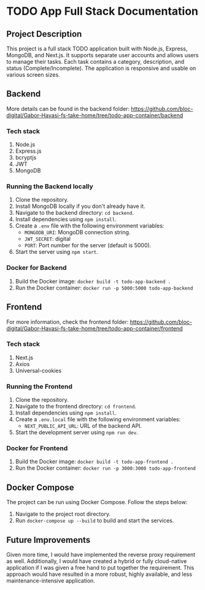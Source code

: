 # TODO App Full Stack Documentation

## Project Description
This project is a full stack TODO application built with Node.js, Express, MongoDB, and Next.js. It supports separate user accounts and allows users to manage their tasks. Each task contains a category, description, and status (Complete/Incomplete). The application is responsive and usable on various screen sizes.

## Backend
More details can be found in the backend folder: https://github.com/bloc-digital/Gabor-Havasi-fs-take-home/tree/todo-app-container/backend

### Tech stack
1. Node.js
2. Express.js
3. bcryptjs
4. JWT
5. MongoDB

### Running the Backend locally
1. Clone the repository.
2. Install MongoDB locally if you don't already have it.
3. Navigate to the backend directory: `cd backend`.
4. Install dependencies using `npm install`.
5. Create a `.env` file with the following environment variables:
   - `MONGODB_URI`: MongoDB connection string.
   - `JWT_SECRET`: digital
   - `PORT`: Port number for the server (default is 5000).
6. Start the server using `npm start`.

### Docker for Backend
1. Build the Docker image: `docker build -t todo-app-backend .`
2. Run the Docker container: `docker run -p 5000:5000 todo-app-backend`

## Frontend
For more information, check the frontend folder: https://github.com/bloc-digital/Gabor-Havasi-fs-take-home/tree/todo-app-container/frontend

### Tech stack
1. Next.js
2. Axios
3. Universal-cookies

### Running the Frontend
1. Clone the repository.
2. Navigate to the frontend directory: `cd frontend`.
3. Install dependencies using `npm install`.
4. Create a `.env.local` file with the following environment variables:
   - `NEXT_PUBLIC_API_URL`: URL of the backend API.
5. Start the development server using `npm run dev`.

### Docker for Frontend
1. Build the Docker image: `docker build -t todo-app-frontend .`
2. Run the Docker container: `docker run -p 3000:3000 todo-app-frontend`

## Docker Compose
The project can be run using Docker Compose. Follow the steps below:
1. Navigate to the project root directory.
2. Run `docker-compose up --build` to build and start the services.

## Future Improvements
Given more time, I would have implemented the reverse proxy requirement as well. Additionally, I would have created a hybrid or fully cloud-native application if I was given a free hand to put together the requirement. This approach would have resulted in a more robust, highly available, and less maintenance-intensive application.